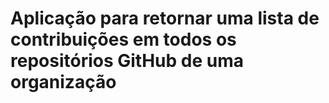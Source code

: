 # Aplicação para retornar uma lista de contribuições em todos os repositórios GitHub de uma organização 


